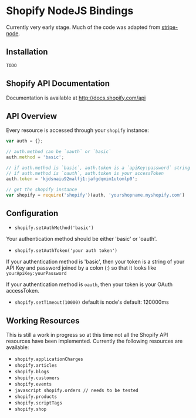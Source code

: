 # Shopify NodeJS Bindings

Currently very early stage. Much of the code was adapted from [stripe-node](https://github.com/stripe/stripe-node).

## Installation

``` TODO ```

## Shopify API Documentation

Documentation is available at http://docs.shopify.com/api

## API Overview

Every resource is accessed through your ```shopify``` instance:

```javascript
var auth = {};

// auth.method can be `oauth` or `basic`
auth.method = 'basic';

// if auth.method is `basic`, auth.token is a `apiKey:password` string
// if auth.method is `oauth`, auth.token is your accessToken
auth.token = 'kjdsnaiu92malfj1:jafgdqmim1utomlp0';

// get the shopify instance
var shopify = require('shopify')(auth, 'yourshopname.myshopify.com')
```

## Configuration

- ```shopify.setAuthMethod('basic')```

Your authentication method should be either 'basic' or 'oauth'.

- ```shopify.setAuthToken('your auth token')```

If your authentication method is 'basic', then your token is a string of your API Key 
and password joined by a colon (:) so that it looks like ```yourApiKey:yourPassword```

If your authentication method is `oauth`, then your token is your OAuth accessToken.

- ```shopify.setTimeout(10000)``` default is node's default: 120000ms

## Working Resources

This is still a work in progress so at this time not all the Shopify API resources 
have been implemented. Currently the following resources are available:

- ```shopify.applicationCharges```
- ```shopify.articles```
- ```shopify.blogs```
- ```shopify.customers```
- ```shopify.events```
- ```javascript shopify.orders // needs to be tested```
- ```shopify.products```
- ```shopify.scriptTags```
- ```shopify.shop```
